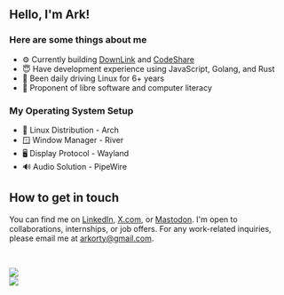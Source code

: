 ## Hello, I'm Ark!

### Here are some things about me

- ⚙ Currently building [DownLink](https://d.webark.in/) and [CodeShare](https://c.webark.in/)
- 😇 Have development experience using JavaScript, Golang, and Rust
- 🐧 Been daily driving Linux for 6+ years
- 📀 Proponent of libre software and computer literacy

### My Operating System Setup

- 🐧 Linux Distribution - Arch
- 🪟 Window Manager - River
- 🖥️ Display Protocol - Wayland
- 🔊 Audio Solution - PipeWire

## How to get in touch

You can find me on [LinkedIn](https://www.linkedin.com/in/arkorty/), [X.com](https://x.com/arkorty/), or [Mastodon](https://mastodon.social/@arkorty/). I'm open to collaborations, internships, or job offers. For any work-related inquiries, please email me at arkorty@gmail.com.

<!-- GITHUB STAT CARDS START HERE -->
</br>
<p align="left">
    <img src ="https://github-readme-stats.vercel.app/api?username=arkorty&custom_title=GitHub+Stats&show_icons=true&hide=contribs&theme=dark&bg_color=00000000&hide_border=true">
    </br>
    <img src ="https://github-readme-stats.vercel.app/api/top-langs/?username=arkorty&langs_count=8&layout=compact&theme=dark&hide_border=true&bg_color=00000000">
</p>
<!-- GITHUB STAT CARDS END HERE -->
